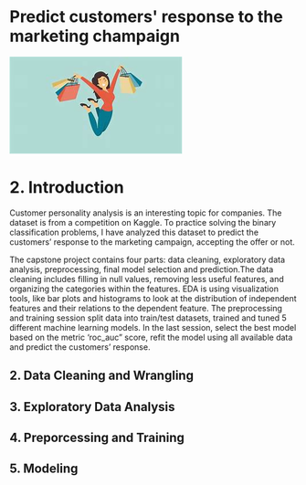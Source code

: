 
Predict customers' response to the marketing champaign
======================================================
  
![customers](./images/shopping.jpg)
# 2. Introduction


Customer personality analysis is an interesting topic for companies. The dataset is from a competition on Kaggle. To 
practice solving the binary classification problems, I have analyzed this dataset to predict the customers’ response to 
the marketing campaign, accepting the offer or not.



The capstone project contains four parts: data cleaning, exploratory data analysis, preprocessing, final model selection
 and prediction.The data cleaning includes filling in null values, removing less useful features, and organizing the 
categories within the features. EDA is using visualization tools, like bar plots and histograms to look at the 
distribution of independent features and their relations to the dependent feature. The preprocessing and training 
session split data into train/test datasets, trained and tuned 5 different machine learning models. In the last session,
 select the best model based on the metric ‘roc_auc” score, refit the model using all available data and predict the 
customers’ response.
## 2. Data Cleaning and Wrangling

## 3. Exploratory Data Analysis

## 4. Preporcessing and Training

## 5. Modeling
